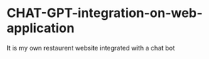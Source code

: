 # CHAT-GPT-integration-on-web-application
It is my own restaurent website integrated with a chat bot
